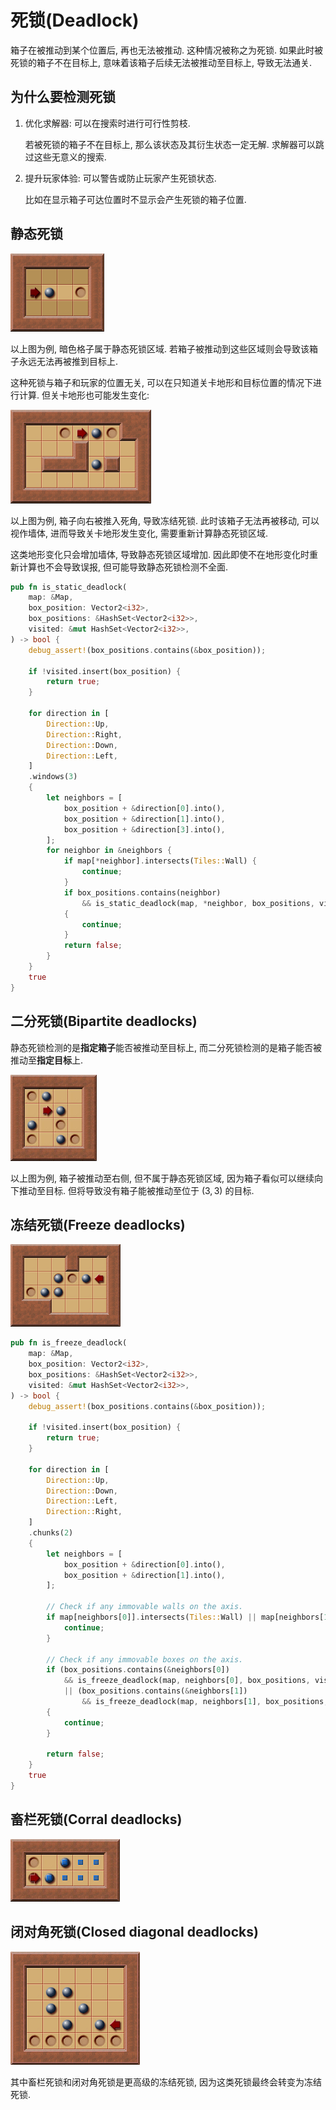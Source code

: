 # 死锁(Deadlock)

箱子在被推动到某个位置后, 再也无法被推动. 这种情况被称之为死锁. 如果此时被死锁的箱子不在目标上, 意味着该箱子后续无法被推动至目标上, 导致无法通关.

## 为什么要检测死锁

1. 优化求解器: 可以在搜索时进行可行性剪枝.

    若被死锁的箱子不在目标上, 那么该状态及其衍生状态一定无解. 求解器可以跳过这些无意义的搜索.

2. 提升玩家体验: 可以警告或防止玩家产生死锁状态.

    比如在显示箱子可达位置时不显示会产生死锁的箱子位置.

## 静态死锁

![Static deadlock - Sokoban Wiki](assets/static_deadlock_1.png)

以上图为例, 暗色格子属于静态死锁区域. 若箱子被推动到这些区域则会导致该箱子永远无法再被推到目标上.

这种死锁与箱子和玩家的位置无关, 可以在只知道关卡地形和目标位置的情况下进行计算. 但关卡地形也可能发生变化:

![Static deadlock - Sokoban Wiki](assets/static_deadlock_2.png)

以上图为例, 箱子向右被推入死角, 导致冻结死锁. 此时该箱子无法再被移动, 可以视作墙体, 进而导致关卡地形发生变化, 需要重新计算静态死锁区域.

这类地形变化只会增加墙体, 导致静态死锁区域增加. 因此即使不在地形变化时重新计算也不会导致误报, 但可能导致静态死锁检测不全面.

```rs
pub fn is_static_deadlock(
    map: &Map,
    box_position: Vector2<i32>,
    box_positions: &HashSet<Vector2<i32>>,
    visited: &mut HashSet<Vector2<i32>>,
) -> bool {
    debug_assert!(box_positions.contains(&box_position));

    if !visited.insert(box_position) {
        return true;
    }

    for direction in [
        Direction::Up,
        Direction::Right,
        Direction::Down,
        Direction::Left,
    ]
    .windows(3)
    {
        let neighbors = [
            box_position + &direction[0].into(),
            box_position + &direction[1].into(),
            box_position + &direction[3].into(),
        ];
        for neighbor in &neighbors {
            if map[*neighbor].intersects(Tiles::Wall) {
                continue;
            }
            if box_positions.contains(neighbor)
                && is_static_deadlock(map, *neighbor, box_positions, visited)
            {
                continue;
            }
            return false;
        }
    }
    true
}
```

## 二分死锁(Bipartite deadlocks)

静态死锁检测的是**指定箱子**能否被推动至目标上, 而二分死锁检测的是箱子能否被推动至**指定目标**上.

![Bipartite deadlocks - Sokoban Wiki](assets/bipartite_deadlock.png)

以上图为例, 箱子被推动至右侧, 但不属于静态死锁区域, 因为箱子看似可以继续向下推动至目标. 但将导致没有箱子能被推动至位于 $(3, 3)$ 的目标.

## 冻结死锁(Freeze deadlocks)

![Freeze deadlock - Sokoban Wiki](assets/freeze_deadlock.png)

```rs
pub fn is_freeze_deadlock(
    map: &Map,
    box_position: Vector2<i32>,
    box_positions: &HashSet<Vector2<i32>>,
    visited: &mut HashSet<Vector2<i32>>,
) -> bool {
    debug_assert!(box_positions.contains(&box_position));

    if !visited.insert(box_position) {
        return true;
    }

    for direction in [
        Direction::Up,
        Direction::Down,
        Direction::Left,
        Direction::Right,
    ]
    .chunks(2)
    {
        let neighbors = [
            box_position + &direction[0].into(),
            box_position + &direction[1].into(),
        ];

        // Check if any immovable walls on the axis.
        if map[neighbors[0]].intersects(Tiles::Wall) || map[neighbors[1]].intersects(Tiles::Wall) {
            continue;
        }

        // Check if any immovable boxes on the axis.
        if (box_positions.contains(&neighbors[0])
            && is_freeze_deadlock(map, neighbors[0], box_positions, visited))
            || (box_positions.contains(&neighbors[1])
                && is_freeze_deadlock(map, neighbors[1], box_positions, visited))
        {
            continue;
        }

        return false;
    }
    true
}
```

## 畜栏死锁(Corral deadlocks)

![Corral deadlock - Sokoban Wiki](assets/corral_deadlock.png)

## 闭对角死锁(Closed diagonal deadlocks)

![Closed diagonal deadlock - Sokoban Wiki](assets/closed_diagonal_deadlock.png)

其中畜栏死锁和闭对角死锁是更高级的冻结死锁, 因为这类死锁最终会转变为冻结死锁.

